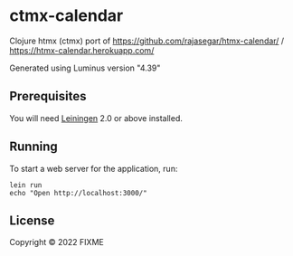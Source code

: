 # ctmx-calendar


Clojure htmx (ctmx) port of https://github.com/rajasegar/htmx-calendar/ / https://htmx-calendar.herokuapp.com/


Generated using Luminus version "4.39"

## Prerequisites

You will need [Leiningen][1] 2.0 or above installed.

[1]: https://github.com/technomancy/leiningen

## Running

To start a web server for the application, run:

    lein run
    echo "Open http://localhost:3000/"

## License

Copyright © 2022 FIXME
